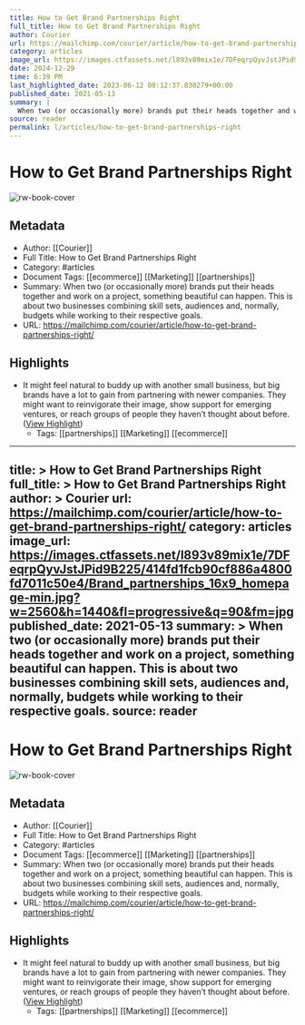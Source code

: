 ```yaml
---
title: How to Get Brand Partnerships Right
full_title: How to Get Brand Partnerships Right
author: Courier
url: https://mailchimp.com/courier/article/how-to-get-brand-partnerships-right/
category: articles
image_url: https://images.ctfassets.net/l893v89mix1e/7DFeqrpQyvJstJPid9B225/414fd1fcb90cf886a4800fd7011c50e4/Brand_partnerships_16x9_homepage-min.jpg?w=2560&h=1440&fl=progressive&q=90&fm=jpg
date: 2024-12-29
time: 6:39 PM
last_highlighted_date: 2023-06-12 08:12:37.830279+00:00
published_date: 2021-05-13
summary: |
  When two (or occasionally more) brands put their heads together and work on a project, something beautiful can happen. This is about two businesses combining skill sets, audiences and, normally, budgets while working to their respective goals. 
source: reader
permalink: l/articles/how-to-get-brand-partnerships-right
---
```

# How to Get Brand Partnerships Right

![rw-book-cover](https://images.ctfassets.net/l893v89mix1e/7DFeqrpQyvJstJPid9B225/414fd1fcb90cf886a4800fd7011c50e4/Brand_partnerships_16x9_homepage-min.jpg?w=2560&h=1440&fl=progressive&q=90&fm=jpg)

## Metadata
- Author: [[Courier]]
- Full Title: How to Get Brand Partnerships Right
- Category: #articles
- Document Tags: [[ecommerce]] [[Marketing]] [[partnerships]] 
- Summary: When two (or occasionally more) brands put their heads together and work on a project, something beautiful can happen. This is about two businesses combining skill sets, audiences and, normally, budgets while working to their respective goals. 
- URL: https://mailchimp.com/courier/article/how-to-get-brand-partnerships-right/

## Highlights
- It might feel natural to buddy up with another small business, but big brands have a lot to gain from partnering with newer companies. They might want to reinvigorate their image, show support for emerging ventures, or reach groups of people they haven’t thought about before. ([View Highlight](https://read.readwise.io/read/01h2qaeacd729tvf9sh5w3svcs))
    - Tags: [[partnerships]] [[Marketing]] [[ecommerce]] 


---
title: >
  How to Get Brand Partnerships Right
full_title: >
  How to Get Brand Partnerships Right
author: >
  Courier
url: https://mailchimp.com/courier/article/how-to-get-brand-partnerships-right/
category: articles
image_url: https://images.ctfassets.net/l893v89mix1e/7DFeqrpQyvJstJPid9B225/414fd1fcb90cf886a4800fd7011c50e4/Brand_partnerships_16x9_homepage-min.jpg?w=2560&h=1440&fl=progressive&q=90&fm=jpg
published_date: 2021-05-13
summary: >
  When two (or occasionally more) brands put their heads together and work on a project, something beautiful can happen. This is about two businesses combining skill sets, audiences and, normally, budgets while working to their respective goals. 
source: reader
---
# How to Get Brand Partnerships Right

![rw-book-cover](https://images.ctfassets.net/l893v89mix1e/7DFeqrpQyvJstJPid9B225/414fd1fcb90cf886a4800fd7011c50e4/Brand_partnerships_16x9_homepage-min.jpg?w=2560&h=1440&fl=progressive&q=90&fm=jpg)

## Metadata
- Author: [[Courier]]
- Full Title: How to Get Brand Partnerships Right
- Category: #articles
- Document Tags: [[ecommerce]] [[Marketing]] [[partnerships]] 
- Summary: When two (or occasionally more) brands put their heads together and work on a project, something beautiful can happen. This is about two businesses combining skill sets, audiences and, normally, budgets while working to their respective goals. 
- URL: https://mailchimp.com/courier/article/how-to-get-brand-partnerships-right/

## Highlights
- It might feel natural to buddy up with another small business, but big brands have a lot to gain from partnering with newer companies. They might want to reinvigorate their image, show support for emerging ventures, or reach groups of people they haven’t thought about before. ([View Highlight](https://read.readwise.io/read/01h2qaeacd729tvf9sh5w3svcs))
    - Tags: [[partnerships]] [[Marketing]] [[ecommerce]] 


